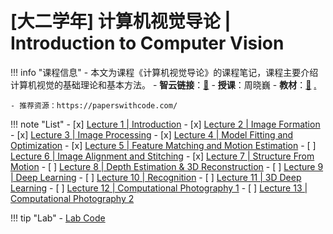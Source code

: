 # [大二学年] 计算机视觉导论 | Introduction to Computer Vision

!!! info "课程信息"
	- 本文为课程《计算机视觉导论》的课程笔记，课程主要介绍计算机视觉的基础理论和基本方法。
	- **智云链接**：[🔗](https://classroom.zju.edu.cn/coursedetail?course_id=30737&tenant_code=112)
	- **授课**：周晓巍
	- **教材**：[📙](https://szeliski.org/Book/) [.](https://www.aliyundrive.com/s/fT6RkyihatM)

    - 推荐资源：https://paperswithcode.com/

!!! note "List"
    - [x] [Lecture 1 | Introduction](Lec01.md)
    - [x] [Lecture 2 | Image Formation](Lec02.md)
    - [x] [Lecture 3 | Image Processing](Lec03.md)
    - [x] [Lecture 4 | Model Fitting and Optimization](Lec04.md)
    - [x] [Lecture 5 | Feature Matching and Motion Estimation](Lec05.md)
    - [ ] [Lecture 6 | Image Alignment and Stitching](Lec06.md)
    - [x] [Lecture 7 | Structure From Motion](Lec07.md)
    - [ ] [Lecture 8 | Depth Estimation & 3D Reconstruction](Lec08.md)
    - [ ] [Lecture 9 | Deep Learning](Lec09.md)
    - [ ] [Lecture 10 | Recognition](Lec10.md)
    - [ ] [Lecture 11 | 3D Deep Learning](Lec11.md)
    - [ ] [Lecture 12 | Computational Photography 1](Lec12.md)
    - [ ] [Lecture 13 | Computational Photography 2](Lec13.md)

!!! tip "Lab"
    - [Lab Code](https://github.com/IsshikiHugh/Learning/tree/master/ICV_2022FallWinterTerm)
